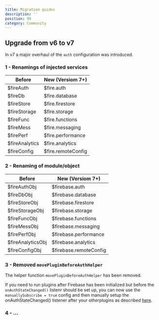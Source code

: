 ```yaml
---
title: Migration guides
description: ''
position: 99
category: Community
---
```


## Upgrade from v6 to v7

In v7 a major overhaul of the `auth` configuration was introduced.

### 1 - Renamings of injected services

| Before         | New (Versiom 7+)   |
| -------------- | ------------------ |
| $fireAuth      | $fire.auth         |
| $fireDb        | $fire.database     |
| $fireStore     | $fire.firestore    |
| $fireStorage   | $fire.storage      |
| $fireFunc      | $fire.functions    |
| $fireMess      | $fire.messaging    |
| $firePerf      | $fire.performance  |
| $fireAnalytics | $fire.analytics    |
| $fireConfig    | $fire.remoteConfig |

### 2 - Renaming of module/object

| Before            | New (Versiom 7+)   |
| ----------------- | ------------------ |
| $fireAuthObj      | $firebase.auth         |
| $fireDbObj        | $firebase.database     |
| $fireStoreObj     | $firebase.firestore    |
| $fireStorageObj   | $firebase.storage      |
| $fireFuncObj      | $firebase.functions    |
| $fireMessObj      | $firebase.messaging    |
| $firePerfObj      | $firebase.performance  |
| $fireAnalyticsObj | $firebase.analytics    |
| $fireConfigObj    | $firebase.remoteConfig |

### 3 - Removed `movePluginBeforeAuthHelper`

The helper function `movePluginBeforeAuthHelper` has been removed.

If you need to run plugins after Firebase has been initialized but before the `onAuthStateChanged()` listenr should be set up, you can now use the `manuallySubscribe = true` config and then manually setup the onAuthStateChanged() listener after your otherplugins as described [here](/service-options/auth#subscribemanually).

### 4 - ...